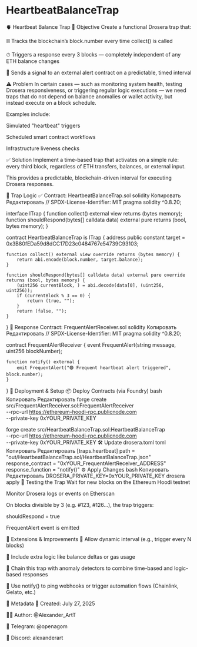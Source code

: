 # HeartbeatBalanceTrap
🫀 Heartbeat Balance Trap
🎯 Objective
Create a functional Drosera trap that:

⛓ Tracks the blockchain’s block.number every time collect() is called

⏱ Triggers a response every 3 blocks — completely independent of any ETH balance changes

🧩 Sends a signal to an external alert contract on a predictable, timed interval

⚠️ Problem
In certain cases — such as monitoring system health, testing Drosera responsiveness, or triggering regular logic executions — we need traps that do not depend on balance anomalies or wallet activity, but instead execute on a block schedule.

Examples include:

Simulated "heartbeat" triggers

Scheduled smart contract workflows

Infrastructure liveness checks

✅ Solution
Implement a time-based trap that activates on a simple rule:
every third block, regardless of ETH transfers, balances, or external input.

This provides a predictable, blockchain-driven interval for executing Drosera responses.

🧠 Trap Logic
✅ Contract: HeartbeatBalanceTrap.sol
solidity
Копировать
Редактировать
// SPDX-License-Identifier: MIT
pragma solidity ^0.8.20;

interface ITrap {
    function collect() external view returns (bytes memory);
    function shouldRespond(bytes[] calldata data) external pure returns (bool, bytes memory);
}

contract HeartbeatBalanceTrap is ITrap {
    address public constant target = 0x3B80fEDa59d8dCC17D23c0484767e54739C93103;

    function collect() external view override returns (bytes memory) {
        return abi.encode(block.number, target.balance);
    }

    function shouldRespond(bytes[] calldata data) external pure override returns (bool, bytes memory) {
        (uint256 currentBlock, ) = abi.decode(data[0], (uint256, uint256));
        if (currentBlock % 3 == 0) {
            return (true, "");
        }
        return (false, "");
    }
}
📣 Response Contract: FrequentAlertReceiver.sol
solidity
Копировать
Редактировать
// SPDX-License-Identifier: MIT
pragma solidity ^0.8.20;

contract FrequentAlertReceiver {
    event FrequentAlert(string message, uint256 blockNumber);

    function notify() external {
        emit FrequentAlert("🟢 Frequent heartbeat alert triggered", block.number);
    }
}
🚀 Deployment & Setup
📦 Deploy Contracts (via Foundry)
bash
Копировать
Редактировать
forge create src/FrequentAlertReceiver.sol:FrequentAlertReceiver \
  --rpc-url https://ethereum-hoodi-rpc.publicnode.com \
  --private-key 0xYOUR_PRIVATE_KEY

forge create src/HeartbeatBalanceTrap.sol:HeartbeatBalanceTrap \
  --rpc-url https://ethereum-hoodi-rpc.publicnode.com \
  --private-key 0xYOUR_PRIVATE_KEY
🛠 Update drosera.toml
toml
Копировать
Редактировать
[traps.heartbeat]
path = "out/HeartbeatBalanceTrap.sol/HeartbeatBalanceTrap.json"
response_contract = "0xYOUR_FrequentAlertReceiver_ADDRESS"
response_function = "notify()"
⚙️ Apply Changes
bash
Копировать
Редактировать
DROSERA_PRIVATE_KEY=0xYOUR_PRIVATE_KEY drosera apply
🧪 Testing the Trap
Wait for new blocks on the Ethereum Hoodi testnet

Monitor Drosera logs or events on Etherscan

On blocks divisible by 3 (e.g. #123, #126...), the trap triggers:

shouldRespond = true

FrequentAlert event is emitted

🧩 Extensions & Improvements
🔁 Allow dynamic interval (e.g., trigger every N blocks)

🧠 Include extra logic like balance deltas or gas usage

🔔 Chain this trap with anomaly detectors to combine time-based and logic-based responses

📡 Use notify() to ping webhooks or trigger automation flows (Chainlink, Gelato, etc.)

🧾 Metadata
📅 Created: July 27, 2025

👨‍💻 Author: @Alexander_ArtT

🔗 Telegram: @openagom

💬 Discord: alexanderart

